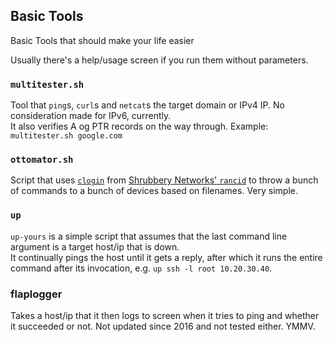 ## Basic Tools
 Basic Tools that should make your life easier

 Usually there's a help/usage screen if you run them without parameters.

### `multitester.sh`
 Tool that `ping`s, `curl`s and `netcat`s the target domain or IPv4 IP. No consideration made for IPv6, currently.  
 It also verifies A og PTR records on the way through.
 Example: `multitester.sh google.com`

### `ottomator.sh`
 Script that uses [`clogin`](https://www.systutorials.com/docs/linux/man/1-clogin/) from [Shrubbery Networks' `rancid`](https://www.shrubbery.net/rancid/) to throw a bunch of commands to a bunch of devices based on filenames. Very simple. 

### `up`
 `up-yours` is a simple script that assumes that the last command line argument is a target host/ip that is down.  
 It continually pings the host until it gets a reply, after which it runs the entire command after its invocation, e.g. `up ssh -l root 10.20.30.40`. 

### flaplogger
 Takes a host/ip that it then logs to screen when it tries to ping and whether it succeeded or not. Not updated since 2016 and not tested either. YMMV.